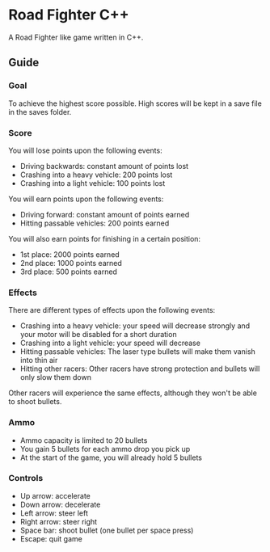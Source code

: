# Road Fighter C++
A Road Fighter like game written in C++.

## Guide
### Goal
To achieve the highest score possible. High scores will be kept in a save file in the saves folder.
### Score
You will lose points upon the following events:
 - Driving backwards: constant amount of points lost
 - Crashing into a heavy vehicle: 200 points lost
 - Crashing into a light vehicle: 100 points lost

You will earn points upon the following events:
 - Driving forward: constant amount of points earned
 - Hitting passable vehicles: 200 points earned

You will also earn points for finishing in a certain position:
 - 1st place: 2000 points earned
 - 2nd place: 1000 points earned
 - 3rd place: 500 points earned

### Effects
There are different types of effects upon the following events:
 - Crashing into a heavy vehicle: your speed will decrease strongly and your motor will be disabled for a short duration
 - Crashing into a light vehicle: your speed will decrease
 - Hitting passable vehicles: The laser type bullets will make them vanish into thin air
 - Hitting other racers: Other racers have strong protection and bullets will only slow them down

Other racers will experience the same effects, although they won't be able to shoot bullets.

### Ammo

 - Ammo capacity is limited to 20 bullets
 - You gain 5 bullets for each ammo drop you pick up
 - At the start of the game, you will already hold 5 bullets

### Controls

 - Up arrow: accelerate
 - Down arrow: decelerate
 - Left arrow: steer left
 - Right arrow: steer right
 - Space bar: shoot bullet (one bullet per space press)
 - Escape: quit game

